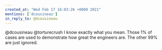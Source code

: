 ```yaml
---
created_at: "Wed Feb 17 16:03:26 +0000 2021"
mentions: ['dcousineau']
in_reply_to: @dcousineau
---
```


@dcousineau @torturecrush I know exactly what you mean. Those 1% of cases are used to demonstrate how great the engineers are. The other 99% are just ignored.